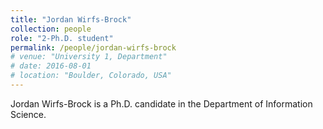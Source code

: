 ```yaml
---
title: "Jordan Wirfs-Brock"
collection: people
role: "2-Ph.D. student"
permalink: /people/jordan-wirfs-brock
# venue: "University 1, Department"
# date: 2016-08-01
# location: "Boulder, Colorado, USA"
---
```


Jordan Wirfs-Brock is a Ph.D. candidate in the Department of Information Science.